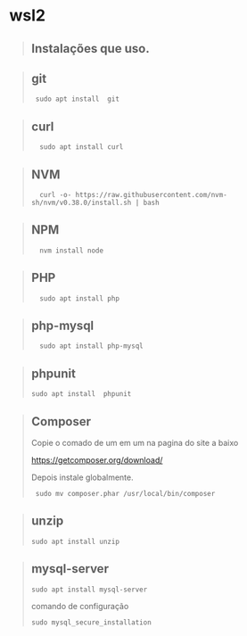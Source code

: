 # wsl2

> ## Instalações que uso.

>  ## git
>   ````console
>    sudo apt install  git
>   ````

> ## curl
>```
>   sudo apt install curl
>```

> ## NVM
> ````
>   curl -o- https://raw.githubusercontent.com/nvm-sh/nvm/v0.38.0/install.sh | bash
> ````

> ## NPM
> ````
>   nvm install node
> ````

> ## PHP
> ````
>   sudo apt install php
> ````

> ## php-mysql
> ````
>   sudo apt install php-mysql
> ````

> ##  phpunit
>````
>sudo apt install  phpunit
>````

> ## Composer
>  Copie o comado de um em um na pagina do site a baixo
> 
>  https://getcomposer.org/download/
>
> Depois instale globalmente.
> ````
>  sudo mv composer.phar /usr/local/bin/composer
> ````

> ## unzip
> ````
> sudo apt install unzip
> ````

> ## mysql-server
> ````
> sudo apt install mysql-server
> ````
> comando de configuração
>```
> sudo mysql_secure_installation
>```








